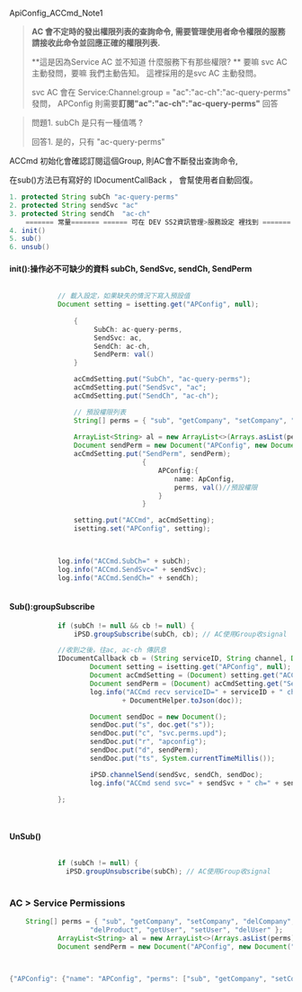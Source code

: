 ApiConfig_ACCmd_Note1



> **AC 會不定時的發出權限列表的查詢命令, 需要管理使用者命令權限的服務請接收此命令並回應正確的權限列表.**
>
> **這是因為Service AC 並不知道 什麼服務下有那些權限? ** 要嘛 svc AC 主動發問，要嘛 我們主動告知。 這裡採用的是svc AC 主動發問。
>
> svc AC 會在 Service:Channel:group = "ac":"ac-ch":"ac-query-perms" 發問， APConfig 則需要**訂閱"ac":"ac-ch":"ac-query-perms"**  回答



> 問題1. subCh 是只有一種值嗎 ? 
>
> 回答1. 是的，只有 "ac-query-perms"







ACCmd 初始化會確認訂閱這個Group, 則AC會不斷發出查詢命令,

在sub()方法已有寫好的 IDocumentCallBack ， 會幫使用者自動回復。



```java
1. protected String subCh "ac-query-perms"
2. protected String sendSvc "ac"
3. protected String sendCh  "ac-ch"
    ======= 常量======= ====== 可在 DEV SS2資訊管理>服務設定 裡找到 =======
4. init()
5. sub()
6. unsub()
```

#### **init()**:操作必不可缺少的資料 subCh, SendSvc, sendCh, SendPerm

```java

            // 載入設定，如果缺失的情況下寫入預設值
            Document setting = isetting.get("APConfig", null);
   
				{
                     SubCh: ac-query-perms,
                     SendSvc: ac,
                     SendCh: ac-ch, 
                     SendPerm: val()
                }

                acCmdSetting.put("SubCh", "ac-query-perms");
                acCmdSetting.put("SendSvc", "ac";
                acCmdSetting.put("SendCh", "ac-ch");

                // 預設權限列表
                String[] perms = { "sub", "getCompany", "setCompany", "delCompany", "getProduct", "setProduct", "delProduct", "getUser", "setUser", "delUser" };
                                 
                ArrayList<String> al = new ArrayList<>(Arrays.asList(perms));
                Document sendPerm = new Document("APConfig", new Document("name", "APConfig").append("perms", al));
                acCmdSetting.put("SendPerm", sendPerm);
                                 {
                                     APConfig:{
                                         name: ApConfig,
                                         perms, val()//預設權限
                                     }
                                 }

                setting.put("ACCmd", acCmdSetting);
                isetting.set("APConfig", setting);


	
            log.info("ACCmd.SubCh=" + subCh);
            log.info("ACCmd.SendSvc=" + sendSvc);
            log.info("ACCmd.SendCh=" + sendCh);
     
```

#### **Sub()**:groupSubscribe

```java
            if (subCh != null && cb != null) {
                iPSD.groupSubscribe(subCh, cb); // AC使用Group收signal

			//收到之後，往ac, ac-ch 傳訊息
            IDocumentCallback cb = (String serviceID, String channel, Document doc) -> {
                    Document setting = isetting.get("APConfig", null);
                    Document acCmdSetting = (Document) setting.get("ACCmd");
                    Document sendPerm = (Document) acCmdSetting.get("SendPerm");
                    log.info("ACCmd recv serviceID=" + serviceID + " channel=" + channel + " doc="
                            + DocumentHelper.toJson(doc));

                    Document sendDoc = new Document();
                    sendDoc.put("s", doc.get("s"));
                    sendDoc.put("c", "svc.perms.upd");
                    sendDoc.put("r", "apconfig");
                    sendDoc.put("d", sendPerm);
                    sendDoc.put("ts", System.currentTimeMillis());

                    iPSD.channelSend(sendSvc, sendCh, sendDoc);
                    log.info("ACCmd send svc=" + sendSvc + " ch=" + sendCh + " perm=" + DocumentHelper.toJson(sendDoc));
            
            };

        
```

#### **UnSub()**

```java

            if (subCh != null) {
              iPSD.groupUnsubscribe(subCh); // AC使用Group收signal
            
```



### AC > Service Permissions 

```java
	String[] perms = { "sub", "getCompany", "setCompany", "delCompany", "getProduct", "setProduct",
                    "delProduct", "getUser", "setUser", "delUser" };
            ArrayList<String> al = new ArrayList<>(Arrays.asList(perms));
            Document sendPerm = new Document("APConfig", new Document("name", "APConfig").append("perms", al));



{"APConfig": {"name": "APConfig", "perms": ["sub", "getCompany", "setCompany", "delCompany", "getProduct", "setProduct", "delProduct", "getUser", "setUser", "delUser"]}}
```

